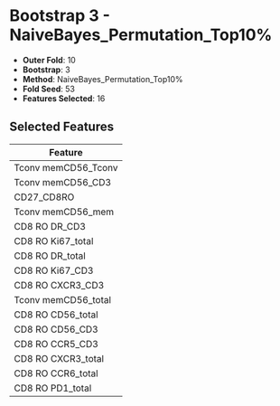 # Bootstrap 3 - NaiveBayes_Permutation_Top10%

- **Outer Fold**: 10
- **Bootstrap**: 3
- **Method**: NaiveBayes_Permutation_Top10%
- **Fold Seed**: 53
- **Features Selected**: 16

## Selected Features

| Feature |
|---------|
| Tconv memCD56_Tconv |
| Tconv memCD56_CD3 |
| CD27_CD8RO |
| Tconv memCD56_mem |
| CD8 RO DR_CD3 |
| CD8 RO Ki67_total |
| CD8 RO DR_total |
| CD8  RO Ki67_CD3 |
| CD8 RO CXCR3_CD3 |
| Tconv memCD56_total |
| CD8 RO CD56_total |
| CD8 RO CD56_CD3 |
| CD8 RO CCR5_CD3 |
| CD8 RO CXCR3_total |
| CD8 RO CCR6_total |
| CD8 RO PD1_total |
